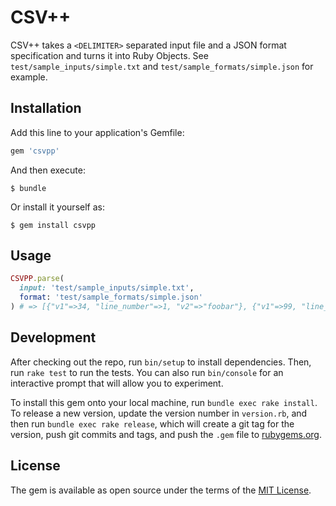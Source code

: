 # CSV++

CSV++ takes a `<DELIMITER>` separated input file and a JSON format specification
and turns it into Ruby Objects. See `test/sample_inputs/simple.txt` and
`test/sample_formats/simple.json` for example.

## Installation

Add this line to your application's Gemfile:

```ruby
gem 'csvpp'
```

And then execute:

    $ bundle

Or install it yourself as:

    $ gem install csvpp

## Usage

```ruby
CSVPP.parse(
  input: 'test/sample_inputs/simple.txt',
  format: 'test/sample_formats/simple.json'
) # => [{"v1"=>34, "line_number"=>1, "v2"=>"foobar"}, {"v1"=>99, "line_number"=>2, "v2"=>"hi  there"}]
```

## Development

After checking out the repo, run `bin/setup` to install dependencies. Then, run
`rake test` to run the tests. You can also run `bin/console` for an interactive
prompt that will allow you to experiment.

To install this gem onto your local machine, run `bundle exec rake install`. To
release a new version, update the version number in `version.rb`, and then run
`bundle exec rake release`, which will create a git tag for the version, push
git commits and tags, and push the `.gem` file to
[rubygems.org](https://rubygems.org).

## License

The gem is available as open source under the terms of the [MIT
License](https://opensource.org/licenses/MIT).
